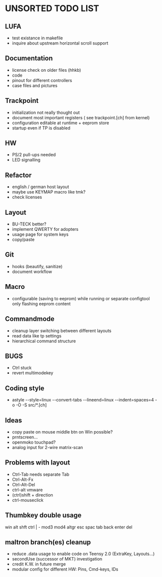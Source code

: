 **UNSORTED TODO LIST**
==================

LUFA
----
* test existance in makefile
* inquire about upstream horizontal scroll support

Documentation
-------------
* license check on older files (hhkb)
* code
* pinout for different controllers
* case files and pictures


Trackpoint
----------
* initialization not really thought out
* document most important registers ( see trackpoint.[ch] from kernel)
* configuration editable at runtime + eeprom store
* startup even if TP is disabled

HW
--
* PS/2 pull-ups needed
* LED signalling

Refactor
--------
* english / german host layout
* maybe use KEYMAP macro like tmk?
* check licenses

Layout
------
* BU-TECK better?
* implement QWERTY for adopters
* usage page for system keys
* copy/paste

Git
---
* hooks (beautify, sanitize)
* document workflow


Macro
-----
* configurable (saving to eeprom) while running or separate configtool only flashing eeprom content


Commandmode
-----------
* cleanup layer switching between different layouts
* read data like tp settings
* hierarchical command structure

BUGS
----
* Ctrl stuck
* revert multimodekey


Coding style
------------
* astyle --style=linux --convert-tabs --lineend=linux --indent=spaces=4  -o -O -S src/\*.[ch]



Ideas
-----
- copy paste on mouse middle btn on Win possible?
- prntscreen...
- openmoko touchpad?
- analog input for 2-wire matrix-scan

Problems with layout
--------------------
- Ctrl-Tab needs separate Tab
- Ctrl-Alt-Fx
- Ctrl-Alt-Del
- ctrl-alt       vmware
- (ctrl)shift + direction
- ctrl-mouseclick


Thumbkey double usage
---------------------
win  alt  shft ctrl  | -  mod3 mod4  altgr
     esc  spac tab        back enter del

maltron branch(es) cleanup
--------------------------
* reduce .data usage to enable code on Teensy 2.0 (ExtraKey, Layouts...)
* secondUse (successor of MKT) investigation
* credit K.W. in future merge
* modular config for different HW: Pins, Cmd-keys, IDs
